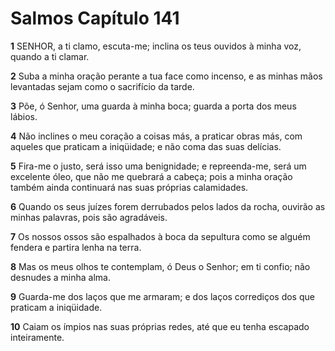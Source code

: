 # Salmos Capítulo 141

**1** 	SENHOR, a ti clamo, escuta-me; inclina os teus ouvidos à minha voz, quando a ti clamar.

**2** 	Suba a minha oração perante a tua face como incenso, e as minhas mãos levantadas sejam como o sacrifício da tarde.

**3** 	Põe, ó Senhor, uma guarda à minha boca; guarda a porta dos meus lábios.

**4** 	Não inclines o meu coração a coisas más, a praticar obras más, com aqueles que praticam a iniqüidade; e não coma das suas delícias.

**5** 	Fira-me o justo, será isso uma benignidade; e repreenda-me, será um excelente óleo, que não me quebrará a cabeça; pois a minha oração também ainda continuará nas suas próprias calamidades.

**6** 	Quando os seus juízes forem derrubados pelos lados da rocha, ouvirão as minhas palavras, pois são agradáveis.

**7** 	Os nossos ossos são espalhados à boca da sepultura como se alguém fendera e partira lenha na terra.

**8** 	Mas os meus olhos te contemplam, ó Deus o Senhor; em ti confio; não desnudes a minha alma.

**9** 	Guarda-me dos laços que me armaram; e dos laços corrediços dos que praticam a iniqüidade.

**10** 	Caiam os ímpios nas suas próprias redes, até que eu tenha escapado inteiramente.


